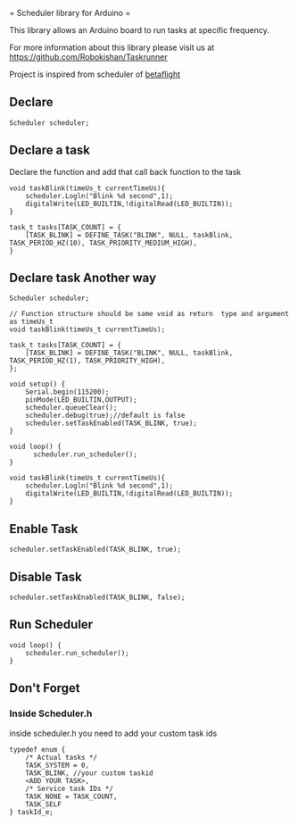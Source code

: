 = Scheduler library for Arduino =

This library allows an Arduino board to run tasks at specific frequency.

For more information about this library please visit us at
https://github.com/Robokishan/Taskrunner

Project is inspired from scheduler of [betaflight](https://github.com/betaflight/betaflight) 

## Declare

    Scheduler scheduler;

## Declare a task

Declare the function and add that call back function to the task

    void taskBlink(timeUs_t currentTimeUs){
        scheduler.Logln("Blink %d second",1);
        digitalWrite(LED_BUILTIN,!digitalRead(LED_BUILTIN));
    }
    
    task_t tasks[TASK_COUNT] = {
	    [TASK_BLINK] = DEFINE_TASK("BLINK", NULL, taskBlink, TASK_PERIOD_HZ(10), TASK_PRIORITY_MEDIUM_HIGH),
    }

## Declare task Another way

    Scheduler scheduler;
    
    // Function structure should be same void as return  type and argument as timeUs_t
    void taskBlink(timeUs_t currentTimeUs);
    
    task_t tasks[TASK_COUNT] = {
        [TASK_BLINK] = DEFINE_TASK("BLINK", NULL, taskBlink, TASK_PERIOD_HZ(1), TASK_PRIORITY_HIGH),
    };
    
    void setup() {
        Serial.begin(115200);
        pinMode(LED_BUILTIN,OUTPUT);
        scheduler.queueClear();
        scheduler.debug(true);//default is false
        scheduler.setTaskEnabled(TASK_BLINK, true);
    }
    
    void loop() {
	      scheduler.run_scheduler();
    }
    
    void taskBlink(timeUs_t currentTimeUs){
        scheduler.Logln("Blink %d second",1);
        digitalWrite(LED_BUILTIN,!digitalRead(LED_BUILTIN));
    }

## Enable Task

    scheduler.setTaskEnabled(TASK_BLINK, true);

## Disable Task

    scheduler.setTaskEnabled(TASK_BLINK, false);

## Run Scheduler

    void loop() {
	    scheduler.run_scheduler();
    }

## Don't Forget

### Inside Scheduler.h

inside scheduler.h you need to add your custom task ids 

    typedef enum {
        /* Actual tasks */
        TASK_SYSTEM = 0,
        TASK_BLINK, //your custom taskid 
        <ADD YOUR TASK>,
        /* Service task IDs */
        TASK_NONE = TASK_COUNT,
        TASK_SELF
    } taskId_e;
